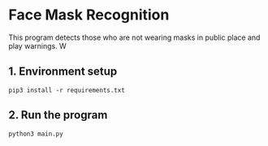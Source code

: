 # Face Mask Recognition

This program detects those who are not wearing masks in public place and play warnings. W

## 1. Environment setup

```
pip3 install -r requirements.txt
```

## 2. Run the program

```
python3 main.py
```
